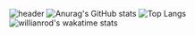 ![header](https://capsule-render.vercel.app/api?type=shark&color=auto&height=300&section=header&text=dlawjddn&fontSize=90)
![Anurag's GitHub stats](https://github-readme-stats.vercel.app/api?username=dlawjddn&show_icons=true&theme=radical)
![Top Langs](https://github-readme-stats.vercel.app/api/top-langs/?username=dlawjddn)
![willianrod's wakatime stats](https://github-readme-stats.vercel.app/api/wakatime?username=dlawjddn)
